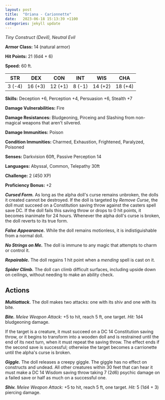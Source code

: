 ```yaml
---
layout: post
title:  "Oriana - Carionnette"
date:   2023-06-18 15:13:39 +1100
categories: jekyll update
---
```

*Tiny Construct (Devil), Neutral Evil*

**Armor Class:** 14 (natural armor)

**Hit Points:** 21 (6d4 + 6)

**Speed:** 60 ft.

| STR | DEX | CON | INT | WIS | CHA |
| --- | --- | --- | --- | --- | --- |
| 3 (-4) | 16 (+3) | 12 (+1) | 8 (-1) | 14 (+2) | 18 (+4) |


**Skills:** Deception +6, Perception +4, Persuasion +6, Stealth +7

**Damage Vulnerabilities:** Fire

**Damage Resistances:** Bludgeoning, Pirceing and Slashing from non-magical weapons that aren't silvered.

**Damage Immunities:** Poison

**Condition Immunities:** Charmed, Exhaustion, Frightened, Paralyzed, Poisoned

**Senses:** Darkvision 60ft, Passive Perception 14

**Languages:** Abyssal, Common, Telepathy 30ft

**Challenge:** 2 (450 XP)

**Proficiency Bonus:** +2

***Cursed Form.*** As long as the alpha doll's curse remains unbroken, the dolls it created cannot be destroyed. If the doll is targeted by *Remove Curse*, the doll must succeed on a Constitution saving throw against the casters spell save DC. If the doll fails this saving throw or drops to 0 hit points, it becomes inanimate for 24 hours. Whenever the alpha doll's curse is broken, the doll reverts to its true form.

***False Appearance.*** While the doll remains motionless, it is indistiguishable from a normal doll.


***No Strings on Me.*** The doll is immune to any magic that attempts to charm or control it.

***Repairable.*** The doll regains 1 hit point when a *mending* spell is cast on it.

***Spider Climb.*** The doll can climb difficult surfaces, including upside down on ceilings, without needing to make an ability check.
<h2>Actions</h2>

***Multiattack.*** The doll makes two attacks: one with its shiv and one with its bite.

***Bite.** Melee Weapon Attack:* +5 to hit, reach 5 ft, one target. *Hit:* 1d4 bludgeoning damage.

If the target is a creature, it must succeed on a DC 14 Constitution saving throw, or it begins to transform into a wooden doll and is restrained until the end of its next turn, when it must repeat the saving throw. The effect ends if the second save is successful; otherwise the target becomes a carrionette until the alpha's curse is broken.

***Giggle.*** The doll releases a creepy giggle. The giggle has no effect on constructs and undead. All other creatures within 30 feet that can hear it must make a DC 14 Wisdom saving throw taking 7 (2d6) psychic damage on a failed save or half as much on a successful one.

***Shiv.** Melee Weapon Attack:* +5 to hit, reach 5 ft, one target. *Hit:* 5 (1d4 + 3) piercing damage.
